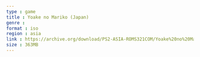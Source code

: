 ```yaml
---
type : game
title : Yoake no Mariko (Japan)
genre : 
format : iso
region : asia
link : https://archive.org/download/PS2-ASIA-ROMS321COM/Yoake%20no%20Mariko%20%28Japan%29.7z
size : 363MB
---
```

